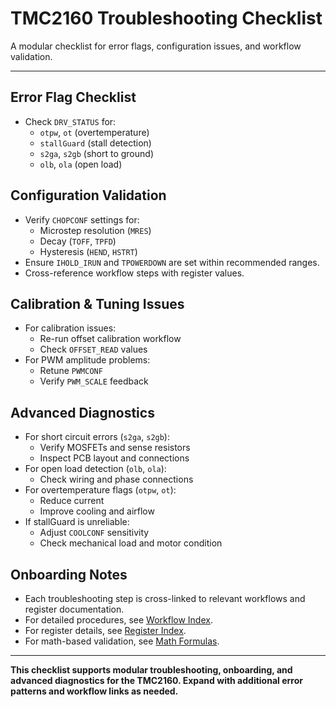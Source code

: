 # TMC2160 Troubleshooting Checklist

A modular checklist for error flags, configuration issues, and workflow validation.

---

## Error Flag Checklist

- Check `DRV_STATUS` for:
  - `otpw`, `ot` (overtemperature)
  - `stallGuard` (stall detection)
  - `s2ga`, `s2gb` (short to ground)
  - `olb`, `ola` (open load)

## Configuration Validation

- Verify `CHOPCONF` settings for:
  - Microstep resolution (`MRES`)
  - Decay (`TOFF`, `TPFD`)
  - Hysteresis (`HEND`, `HSTRT`)
- Ensure `IHOLD_IRUN` and `TPOWERDOWN` are set within recommended ranges.
- Cross-reference workflow steps with register values.

## Calibration & Tuning Issues

- For calibration issues:
  - Re-run offset calibration workflow
  - Check `OFFSET_READ` values
- For PWM amplitude problems:
  - Retune `PWMCONF`
  - Verify `PWM_SCALE` feedback

## Advanced Diagnostics

- For short circuit errors (`s2ga`, `s2gb`):
  - Verify MOSFETs and sense resistors
  - Inspect PCB layout and connections
- For open load detection (`olb`, `ola`):
  - Check wiring and phase connections
- For overtemperature flags (`otpw`, `ot`):
  - Reduce current
  - Improve cooling and airflow
- If stallGuard is unreliable:
  - Adjust `COOLCONF` sensitivity
  - Check mechanical load and motor condition

## Onboarding Notes

- Each troubleshooting step is cross-linked to relevant workflows and register documentation.
- For detailed procedures, see [Workflow Index](workflow_index.md).
- For register details, see [Register Index](register_index.md).
- For math-based validation, see [Math Formulas](math_formulas.md).

---

**This checklist supports modular troubleshooting, onboarding, and advanced diagnostics for the TMC2160. Expand with additional error patterns and workflow links as needed.**
